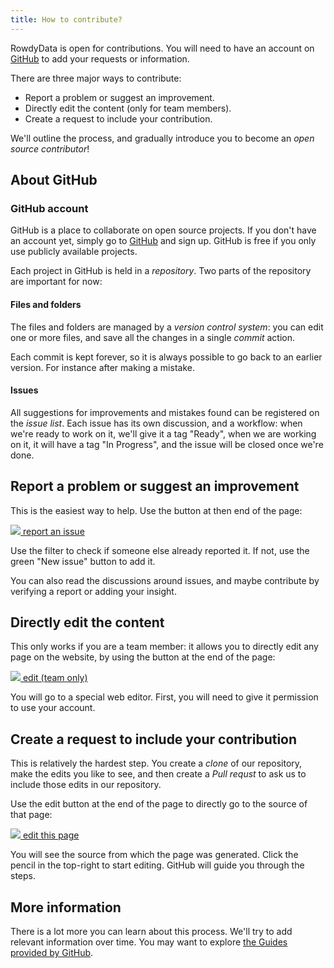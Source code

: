 ```yaml
---
title: How to contribute?
---
```


RowdyData is open for contributions. You will need to have an account on [GitHub](https://github.com) to add your requests or information.

There are three major ways to contribute:

* Report a problem or suggest an improvement.
* Directly edit the content (only for team members).
* Create a request to include your contribution.

We'll outline the process, and gradually introduce you to become an _open source contributor_!

## About GitHub

### GitHub account

GitHub is a place to collaborate on open source projects. If you don't have an account yet, simply go to [GitHub](https://github.com) and sign up. GitHub is free if you only use publicly available projects.

Each project in GitHub is held in a _repository_. Two parts of the repository are important for now:

#### Files and folders

The files and folders are managed by a _version control system_: you can edit one or more files, and save all the changes in a single _commit_ action.

Each commit is kept forever, so it is always possible to go back to an earlier version. For instance after making a mistake.

#### Issues

All suggestions for improvements and mistakes found can be registered on the _issue list_. Each issue has its own discussion, and a workflow: when we're ready to work on it, we'll give it a tag "Ready", when we are working on it, it will have a tag "In Progress", and the issue will be closed once we're done.

## Report a problem or suggest an improvement

This is the easiest way to help. Use the button at then end of the page:

<div class="btn btn-default"><a href="#"><img src="{{ site.baseurl }}/pix/icon/svg/notification.svg"> report an issue</a></div>

Use the filter to check if someone else already reported it. If not, use the green "New issue" button to add it.

You can also read the discussions around issues, and maybe contribute by verifying a report or adding your insight.

## Directly edit the content

This only works if you are a team member: it allows you to directly edit any page on the website, by using the button at the end of the page:

<div class="btn btn-default"><a href="#"><img src="{{ site.baseurl }}/pix/icon/prose_io.png"> edit (team only)</a></div>

You will go to a special web editor. First, you will need to give it permission to use your account.

## Create a request to include your contribution

This is relatively the hardest step. You create a _clone_ of our repository, make the edits you like to see, and then create a _Pull requst_ to ask us to include those edits in our repository.

Use the edit button at the end of the page to directly go to the source of that page:

<div class="btn btn-default"><a href="#"><img src="{{ site.baseurl }}/pix/icon/svg/pencil.svg"> edit this page</a></div>

You will see the source from which the page was generated. Click the pencil in the top-right to start editing. GitHub will guide you through the steps.

## More information

There is a lot more you can learn about this process. We'll try to add relevant information over time. You may want to explore [the Guides provided by GitHub](https://guides.github.com/).
